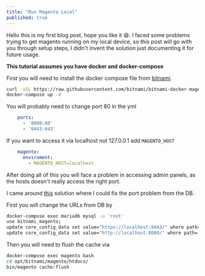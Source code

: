 ```yaml
---
title: "Run Magento Local"
published: true
---
```


Hello this is my first blog post, hope you like it 😄.
I faced some problems trying to get magento running on my local device, so this post will go with you through setup steps, I didn't invent the solution just documenting it for future usage.

**This tutorial assumes you have docker and docker-compose**

First you will need to install the docker compose file from [bitnami](https://github.com/bitnami/bitnami-docker-magento).

``` bash
curl -sSL https://raw.githubusercontent.com/bitnami/bitnami-docker-magento/master/docker-compose.yml > docker-compose.yml
docker-compose up -d
```
You will probably need to change port 80 in the yml

``` yml
    ports:
      - '8080:80'
      - '8443:443'
```

If you want to access it via localhost not 127.0.0.1 add `MAGENTO_HOST`


``` yml
    magento:
      enviroment:
        - MAGENTO_HOST=localhost
```
After doing all of this you will face a problem in accessing admin panels, as the hosts doesn't really access the right port.

I came around [this](https://github.com/bitnami/bitnami-docker-magento/issues/85?fbclid=IwAR00q3aNQDTFw-Yi56cNi-nUZVeyI0QH_HuuH6KUqvf6tGLlvBNSz49BOeM#issuecomment-418826319) solution where I could fix the port problem from the DB.

First you will change the URLs from DB by

``` bash
docker-compose exec mariadb mysql -u 'root'
use bitnami_magento;
update core_config_data set value="https://localhost:8443/" where path='web/secure/base_url';
update core_config_data set value="http://localhost:8080/" where path='web/unsecure/base_url';
```
Then you will need to flush the cache via

``` bash
docker-compose exec magento bash
cd opt/bitnami/magento/htdocs/
bin/magento cache:flush
```

